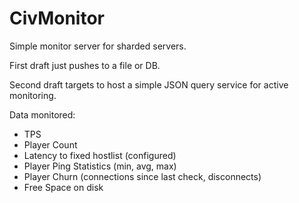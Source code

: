 CivMonitor
=============

Simple monitor server for sharded servers.

First draft just pushes to a file or DB.

Second draft targets to host a simple JSON query service for active monitoring.

Data monitored:

* TPS
* Player Count
* Latency to fixed hostlist (configured)
* Player Ping Statistics (min, avg, max)
* Player Churn (connections since last check, disconnects)
* Free Space on disk
